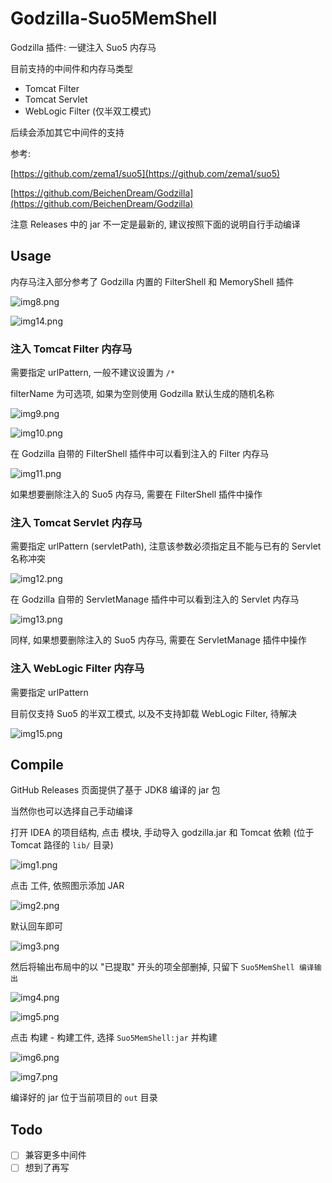 # Godzilla-Suo5MemShell

Godzilla 插件: 一键注入 Suo5 内存马

目前支持的中间件和内存马类型

- Tomcat Filter
- Tomcat Servlet
- WebLogic Filter (仅半双工模式)

后续会添加其它中间件的支持

参考:

[https://github.com/zema1/suo5](https://github.com/zema1/suo5)

[https://github.com/BeichenDream/Godzilla](https://github.com/BeichenDream/Godzilla)

注意 Releases 中的 jar 不一定是最新的, 建议按照下面的说明自行手动编译

## Usage

内存马注入部分参考了 Godzilla 内置的 FilterShell 和 MemoryShell 插件

![img8.png](img/img8.png)

![img14.png](img/img14.png)

### 注入 Tomcat Filter 内存马

需要指定 urlPattern, 一般不建议设置为 `/*`

filterName 为可选项, 如果为空则使用 Godzilla 默认生成的随机名称

![img9.png](img/img9.png)


![img10.png](img/img10.png)

在 Godzilla 自带的 FilterShell 插件中可以看到注入的 Filter 内存马

![img11.png](img/img11.png)

如果想要删除注入的 Suo5 内存马, 需要在 FilterShell 插件中操作

### 注入 Tomcat Servlet 内存马

需要指定 urlPattern (servletPath), 注意该参数必须指定且不能与已有的 Servlet 名称冲突

![img12.png](img/img12.png)

在 Godzilla 自带的 ServletManage 插件中可以看到注入的 Servlet 内存马

![img13.png](img/img13.png)

同样, 如果想要删除注入的 Suo5 内存马, 需要在 ServletManage 插件中操作

### 注入 WebLogic Filter 内存马

需要指定 urlPattern

目前仅支持 Suo5 的半双工模式, 以及不支持卸载 WebLogic Filter, 待解决

![img15.png](img/img15.png)

## Compile

GitHub Releases 页面提供了基于 JDK8 编译的 jar 包

当然你也可以选择自己手动编译

打开 IDEA 的项目结构, 点击 模块, 手动导入 godzilla.jar 和 Tomcat 依赖 (位于 Tomcat 路径的 `lib/` 目录)

![img1.png](img/img1.png)

点击 工件, 依照图示添加 JAR

![img2.png](img/img2.png)

默认回车即可

![img3.png](img/img3.png)

然后将输出布局中的以 "已提取" 开头的项全部删掉, 只留下 `Suo5MemShell 编译输出`

![img4.png](img/img4.png)

![img5.png](img/img5.png)

点击 构建 - 构建工件, 选择 `Suo5MemShell:jar` 并构建

![img6.png](img/img6.png)

![img7.png](img/img7.png)

编译好的 jar 位于当前项目的 `out` 目录

## Todo

- [ ] 兼容更多中间件
- [ ] 想到了再写
